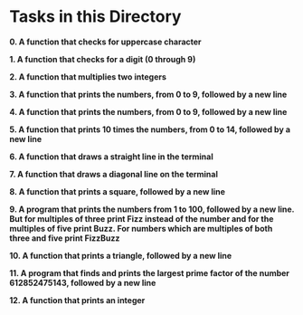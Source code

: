 # Tasks in this Directory

**0. A function that checks for uppercase character**

**1. A function that checks for a digit (0 through 9)**

**2. A function that multiplies two integers**

**3. A function that prints the numbers, from 0 to 9, followed by a new line**

**4. A function that prints the numbers, from 0 to 9, followed by a new line**

**5. A function that prints 10 times the numbers, from 0 to 14, followed by a new line**

**6. A function that draws a straight line in the terminal**

**7. A function that draws a diagonal line on the terminal**

**8. A function that prints a square, followed by a new line**

**9. A program that prints the numbers from 1 to 100, followed by a new line. But for multiples of three print Fizz instead of the number and for the multiples of five print Buzz. For numbers which are multiples of both three and five print FizzBuzz**

**10. A function that prints a triangle, followed by a new line**

**11. A program that finds and prints the largest prime factor of the number 612852475143, followed by a new line**

**12. A function that prints an integer**

